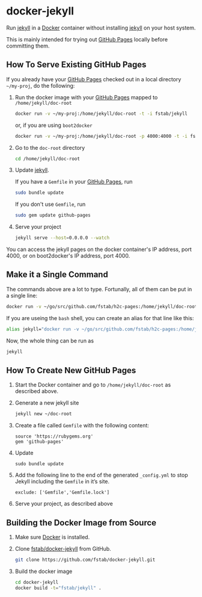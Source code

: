 docker-jekyll
=============

Run [jekyll](http://jekyllrb.com) in a [Docker](http://docker.io) container without installing [jekyll](http://jekyllrb.com) on your host system.

This is mainly intended for trying out [GitHub Pages](https://pages.github.com) locally before committing them.

How To Serve Existing GitHub Pages
----------------------------------

If you already have your [GitHub Pages](https://pages.github.com) checked out in a local directory `~/my-proj`, do the following:

1. Run the docker image with your [GitHub Pages](https://pages.github.com)
mapped to `/home/jekyll/doc-root`
    
    ```bash
    docker run -v ~/my-proj:/home/jekyll/doc-root -t -i fstab/jekyll
    ```
    
    or, if you are using `boot2docker`
    
    ```bash
    docker run -v ~/my-proj:/home/jekyll/doc-root -p 4000:4000 -t -i fstab/jekyll
    ```
    
2. Go to the `doc-root` directory
    
    ```bash
    cd /home/jekyll/doc-root
    ```
    
3. Update [jekyll](http://jekyllrb.com).
    
    If you have a `Gemfile` in your [GitHub Pages](https://pages.github.com), run
    
    ```bash
    sudo bundle update
    ```
    
    If you don't use `Gemfile`, run
    
    ```bash
    sudo gem update github-pages
    ```
    
4. Serve your project
    
    ```bash
    jekyll serve --host=0.0.0.0 --watch
    ```

You can access the jekyll pages on the docker container's IP address, port 4000, or on boot2docker's IP address, port 4000.

Make it a Single Command
---------------------

The commands above are a lot to type. Fortunally, all of them can be put in a single line:

```bash
docker run -v ~/go/src/github.com/fstab/h2c-pages:/home/jekyll/doc-root -p 4000:4000 -t -i fstab/jekyll bash -c 'cd /home/jekyll/doc-root; sudo bundle update; jekyll serve --host=0.0.0.0 --watch'
```

If you are useing the `bash` shell, you can create an alias for that line like this:

```bash
alias jekyll="docker run -v ~/go/src/github.com/fstab/h2c-pages:/home/jekyll/doc-root -p 4000:4000 -t -i fstab/jekyll bash -c 'cd /home/jekyll/doc-root; sudo bundle update; jekyll serve --host=0.0.0.0 --watch'"
```

Now, the whole thing can be run as

```bash
jekyll
```

How To Create New GitHub Pages
------------------------------

1. Start the Docker container and go to `/home/jekyll/doc-root` as described above.
    
2. Generate a new jekyll site
    
    ```bash
    jekyll new ~/doc-root
    ```
    
3. Create a file called `Gemfile` with the following content:
    
    ```
    source 'https://rubygems.org'
    gem 'github-pages'
    ```
    
4. Update
    
    ```
    sudo bundle update
    ```
5. Add the following line to the end of the generated `_config.yml` to stop Jekyll including the `Gemfile` in it’s site.
    
    ```
    exclude: ['Gemfile','Gemfile.lock']
    ```
    
5. Serve your project, as described above

Building the Docker Image from Source
-------------------------------------

1. Make sure [Docker](https://www.docker.com) is installed.
    
2. Clone [fstab/docker-jekyll](https://github.com/fstab/docker-jekyll) from GitHub.
    
    ```bash
    git clone https://github.com/fstab/docker-jekyll.git
    ```
    
3. Build the docker image
    
    ```bash
    cd docker-jekyll
    docker build -t="fstab/jekyll" .
    ```
